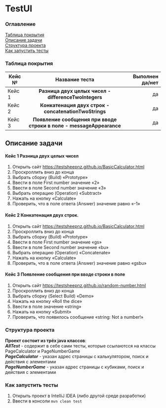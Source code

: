 # TestUI
### Оглавление  
[Таблица покрытия](#таблица_покрытия)  
[Описание задачи](#описание_задачи)  
[Структура проекта](#структура_проекта)  
[Как запустить тесты](#запуск)  
### Таблица покрытия <a name="таблица_покрытия"></a> 
| Кейс № |Название теста          | Выполнен да/нет|
| ------------- |:------------------:| -----:|
|Кейс 1|**Разница двух целых чисел - differenceTwoIntegers** |да|
|Кейс 2|**Конкатенация двух строк - concatenationTwoStrings**|да|
|Кейс 3|**Появление сообщения при вводе строки в поле - messageAppearance**|да|
## Описание задачи <a name="описание_задачи"></a> 
#### Кейс 1 Разница двух целых чисел
1. Открыть сайт https://testsheepnz.github.io/BasicCalculator.html 
2. Проскроллить вниз до конца
3. Выбрать сборку (Build) «Prototype»
4. Ввести в поле First number значение «2»
5. Ввести в поле Second number значение «3»
6. Выбрать операцию (Operation) «Subtract»
7. Нажать на кнопку «Calculate»
8. Проверить, что в поле ответа (Answer) значение равно «-1»
#### Кейс 2 Конкатенация двух строк.
1. Открыть сайт https://testsheepnz.github.io/BasicCalculator.html 
2. Проскроллить вниз до конца
3. Выбрать сборку (Build) «Prototype»
4. Ввести в поле First number значение «gs»
5. Ввести в поле Second number значение «bu»
6. Выбрать операцию (Operation) «Concatenate»
7. Нажать на кнопку «Calculate»
8. Проверить, что в поле ответа (Answer) значение равно «gsbu»
#### Кейс 3 Появление сообщения при вводе строки в поле
1. Открыть сайт https://testsheepnz.github.io/random-number.html 
2. Проскроллить вниз до конца
3. Выбрать сборку (Select Build) «Demo»
4. Нажать на кнопку «Roll the dice»
5. Ввести в поле значение «string»
6. Нажать на кнопку «Submit»
7. Проверить, что появилось сообщение «string: Not a number!»  
### Структура проекта <a name="структура_проекта"></a>   
**Проект состоит из трёх java классов**:  
***AllTest*** - содержит в себе сами тесты, которые ссылаютсся на классы PageCalculator и PageNumberGame  
***PageCalculator*** - указан адрес страницы с калькулятором, поиск и действия с элементами  
***PageNumberGame*** - указан адрес страницы с кубиками, поиск и действия с элементами  
### Как запустить тесты <a name="запуск"></a>  
1. Открыть проект в IntelliJ IDEA (либо другой среде разработки)
2. Ввести в консоли `mvn clean test`
